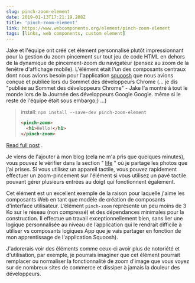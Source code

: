 ```yaml
---
slug: pinch-zoom-element
date: 2019-01-13T17:21:19.288Z
title: 'pinch-zoom-element'
link: https://www.webcomponents.org/element/pinch-zoom-element
tags: [links, web components, custom element]
---
```

Jake et l&#39;équipe ont créé cet élément personnalisé plutôt impressionnant pour la gestion du zoom pincement sur tout jeu de code HTML en dehors de la dynamique de pincement-zoom du navigateur (pensez au zoom de la fenêtre d&#39;affichage mobile). L&#39;élément était l&#39;un des composants centraux dont nous avions besoin pour l&#39;application [squoosh](https://squoosh.app/) que nous avions conçue et publiée lors du Sommet des développeurs Chrome (... je dis &quot;publiée au Sommet des développeurs Chrome&quot; - Jake l&#39;a montré à tout le monde lors de la Journée des développeurs Google Google. même si le reste de l&#39;équipe était sous embargo;) ...)

> install: `npm install --save-dev pinch-zoom-element`
> 
> ```HTML
> <pinch-zoom>
>   <h1>Hello!</h1>
> </pinch-zoom>
> ```

[Read full post](https://www.webcomponents.org/element/pinch-zoom-element) .

Je viens de l&#39;ajouter à mon blog (cela ne m&#39;a pris que quelques minutes), vous pouvez le vérifier dans la section &quot; [life](https://paul.kinlan.me/life/img_20170711_063830/) &quot; où je partage les photos que j&#39;ai prises. Si vous utilisez un appareil tactile, vous pouvez rapidement effectuer un zoom-pincement sur l&#39;élément si vous utilisez un pavé tactile pouvant gérer plusieurs entrées au doigt qui fonctionnent également.

Cet élément est un excellent exemple de la raison pour laquelle j&#39;aime les composants Web en tant que modèle de création de composants d&#39;interface utilisateur. L’élément `pinch-zoom` représente un peu moins de 3 Ko sur le réseau (non compressé) et des dépendances minimales pour la construction. Il effectue un travail exceptionnellement bien, sans lier une logique personnalisée au niveau de l’application qui le rendrait difficile à utiliser vs composants logiques App que je vais partager en fonction de mon apprentissage de l&#39;application Squoosh).

J&#39;adorerais voir des éléments comme ceux-ci avoir plus de notoriété et d&#39;utilisation, par exemple, je pourrais imaginer que cet élément pourrait remplacer ou normaliser la fonctionnalité de zoom d&#39;image que vous voyez sur de nombreux sites de commerce et dissiper à jamais la douleur des développeurs.
